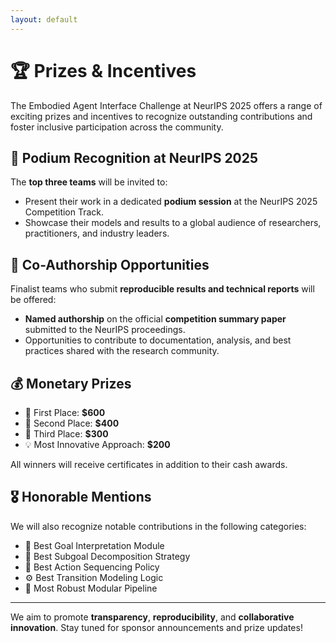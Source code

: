 ```yaml
---
layout: default
---
```


# 🏆 Prizes & Incentives

The Embodied Agent Interface Challenge at NeurIPS 2025 offers a range of exciting prizes and incentives to recognize outstanding contributions and foster inclusive participation across the community.

## 🥇 Podium Recognition at NeurIPS 2025

The **top three teams** will be invited to:

- Present their work in a dedicated **podium session** at the NeurIPS 2025 Competition Track.
- Showcase their models and results to a global audience of researchers, practitioners, and industry leaders.

## 📝 Co-Authorship Opportunities

Finalist teams who submit **reproducible results and technical reports** will be offered:

- **Named authorship** on the official **competition summary paper** submitted to the NeurIPS proceedings.
- Opportunities to contribute to documentation, analysis, and best practices shared with the research community.

## 💰 Monetary Prizes

- 🥇 First Place: **$600**
- 🥈 Second Place: **$400**
- 🥉 Third Place: **$300**
- 💡 Most Innovative Approach: **$200**

All winners will receive certificates in addition to their cash awards.

## 🎖️ Honorable Mentions

We will also recognize notable contributions in the following categories:

- 🧠 Best Goal Interpretation Module
- 🧩 Best Subgoal Decomposition Strategy
- 🦾 Best Action Sequencing Policy
- ⚙️ Best Transition Modeling Logic
- 🧪 Most Robust Modular Pipeline

---

We aim to promote **transparency**, **reproducibility**, and **collaborative innovation**. Stay tuned for sponsor announcements and prize updates!
